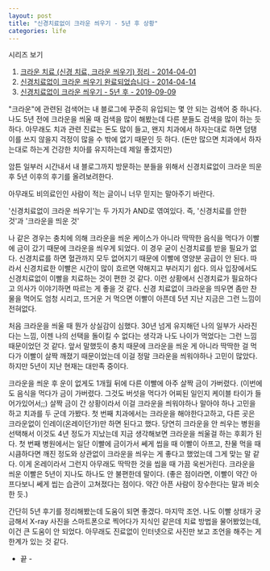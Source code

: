 ```yaml
---
layout: post
title: "신경치료없이 크라운 씌우기 - 5년 후 상황"
categories: life
---
```


시리즈 보기

1. [크라운 치료 (신경 치료, 크라운 씌우기) 정리 - 2014-04-01](/life/2014/04/01/crown1.html)
1. [신경치료없이 크라운 씌우기 완료되었습니다 - 2014-04-14](/life/2014/04/14/crown2.html)
1. [신경치료없이 크라운 씌우기 - 5년 후 - 2019-09-09](/life/2019/09/09/crown3.html)

"크라운"에 관련된 검색어는 내 블로그에 꾸준히 유입되는 몇 안 되는 검색어 중 하나다. 나도 5년 전에 크라운을 씌울 때 검색을 많이 해봤는데 다른 분들도 검색을 많이 하는 듯 하다. 아무래도 치과 관련 진료는 돈도 많이 들고, 왠지 치과에서 하자는대로 하면 덤탱이를 쓰지 않을지 걱정이 많을 수 밖에 없기 때문인 듯 하다. (돈만 많으면 치과에서 하자는대로 하는게 건강한 치아를 유지하는데 제일 좋겠지만)

암튼 일부러 시간내서 내 블로그까지 방문하는 분들을 위해서 신경치료없이 크라운 띄운 후 5년 이후의 후기를 올려보려한다.

아무래도 비의료인인 사람이 적는 글이니 너무 믿지는 말아주기 바란다.

'신경치료없이 크라운 씌우기'는 두 가지가 AND로 엮여있다. 즉, '신경치료를 안한 것'과 '크라운을 띄운 것'

나 같은 경우는 충치에 의해 크라운을 씌운 케이스가 아니라 딱딱한 음식을 먹다가 이빨에 금이 갔기 때문에 크라운을 씌우게 되었다. 이 경우 굳이 신경치료를 받을 필요가 없다. 신경치료를 하면 혈관까지 모두 없어지기 때문에 이빨에 영양분 공급이 안 된다. 따라서 신경치료한 이빨은 시간이 많이 흐르면 약해지고 부러지기 쉽다. 의사 입장에서도 신경치료없이 이빨을 치료하는 것이 편한 것 같다. 이런 상황에서 신경치료가 필요하다고 의사가 이야기하면 따르는 게 좋을 것 같다. 신경 치료없이 크라운을 띄우면 좀만 찬물을 먹어도 엄청 시리고, 뜨거운 거 먹으면 이빨이 아픈데 5년 지난 지금은 그런 느낌이 전혀없다.

처음 크라운을 씌울 때 뭔가 상실감이 심했다. 30년 넘게 유지해던 나의 일부가 사라진다는 느낌, 이젠 나의 선택을 돌이킬 수 없다는 생각과 나도 나이가 먹었다는 그런 느낌 때문이었던 것 같다. 앞서 말했듯이 충치 때문에 크라운을 씌운 게 아니라 딱딱한 걸 먹다가 이빨이 살짝 깨졌기 때문이었는데 이걸 정말 크라운을 씌워야하나 고민이 많았다. 하지만 5년이 지난 현재는 대만족 중이다.

크라운을 씌운 후 운이 없게도 1개월 뒤에 다른 이빨에 아주 살짝 금이 가버렸다. (이번에도 음식을 먹다가 금이 가버렸다. 그것도 버섯을 먹다가 어찌된 일인지 케이블 타이가 들어가있어서;;) 살짝 금이 간 상황이라서 이걸 크라운을 씌워야하나 말아야 하나 고민을 하고 치과를 두 군데 가봤다. 첫 번째 치과에서는 크라운을 해야한다고하고, 다른 곳은 크라운없이 인레이(온레이던가)만 하면 된다고 했다. 당연히 크라운을 안 씌우는 병원을 선택해서 이것도 4년 정도가 지났는데 지금 생각해보면 크라운을 씌울걸 하는 후회가 된다. 첫 번째 병원에서는 일단 이빨에 금이가서 쎄게 씹을 때 이빨이 아프고, 찬물 먹을 때 시큼하다면 깨진 정도와 상관없이 크라운을 씌우는 게 좋다고 했었는데 그게 맞는 말 같다. 이게 온레이라서 그런지 아무래도 딱딱한 것을 씹을 때 가끔 욱씬거린다. 크라운을 씌운 이빨은 5년이 지나도 하나도 안 불편한데 말이다. (좋은 점이라면, 이빨이 약간 아프다보니 쎄게 씹는 습관이 고쳐졌다는 점이다. 약간 아픈 사람이 장수한다는 말과 비슷한 듯.)

간단히 5년 후기를 정리해봤는데 도움이 되면 좋겠다. 마지막 조언. 나도 이빨 상태가 궁금해서 X-ray 사진을 스마트폰으로 찍어다가 지식인 같은데 치료 방법을 물어봤었는데, 이건 큰 도움이 안 되었다. 아무래도 진료없이 인터넷으로 사진만 보고 조언을 해주는 게 한계가 있는 것 같다.

- 끝 -
